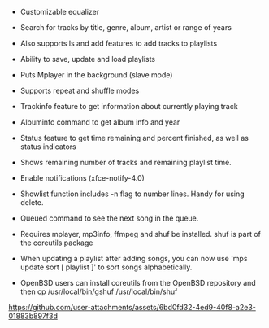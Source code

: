 * Customizable equalizer<br>
* Search for tracks by title, genre, album, artist or range of years<br>
* Also supports ls and add features to add tracks to playlists<br>
* Ability to save, update and load playlists<br>
* Puts Mplayer in the background (slave mode)<br>
* Supports repeat and shuffle modes<br>
* Trackinfo feature to get information about currently playing track<br>
* Albuminfo command to get album info and year<br>
* Status feature to get time remaining and percent finished, as well as status indicators<br>
* Shows remaining number of tracks and remaining playlist time.<br>
* Enable notifications (xfce-notify-4.0)
* Showlist function includes -n flag to number lines. Handy for using delete.
* Queued command to see the next song in the queue.
* Requires mplayer, mp3info, ffmpeg and shuf be installed. shuf is part of the coreutils package

* When updating a playlist after adding songs, you can now use 'mps update sort [ playlist ]' to sort songs alphabetically.

* OpenBSD users can install coreutils from the OpenBSD repository and then cp /usr/local/bin/gshuf /usr/local/bin/shuf

https://github.com/user-attachments/assets/6bd0fd32-4ed9-40f8-a2e3-01883b897f3d

